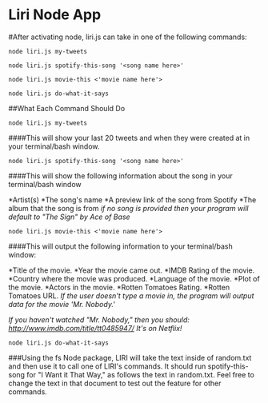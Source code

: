 # Liri Node App

#After activating node, liri.js can take in one of the following commands:

`node liri.js my-tweets`

`node liri.js spotify-this-song '<song name here>'`

`node liri.js movie-this <'movie name here'>`

`node liri.js do-what-it-says`




##What Each Command Should Do

`node liri.js my-tweets`

####This will show your last 20 tweets and when they were created at in your terminal/bash window.


`node liri.js spotify-this-song '<song name here>'`

####This will show the following information about the song in your terminal/bash window

*Artist(s)
*The song's name
*A preview link of the song from Spotify
*The album that the song is from
*if no song is provided then your program will default to "The Sign" by Ace of Base*

`node liri.js movie-this <'movie name here'>`

####This will output the following information to your terminal/bash window:

*Title of the movie.
*Year the movie came out.
*IMDB Rating of the movie.
*Country where the movie was produced.
*Language of the movie.
*Plot of the movie.
*Actors in the movie.
*Rotten Tomatoes Rating.
*Rotten Tomatoes URL.
*If the user doesn't type a movie in, the program will output data for the movie 'Mr. Nobody.'*

*If you haven't watched "Mr. Nobody," then you should: http://www.imdb.com/title/tt0485947/
It's on Netflix!*

`node liri.js do-what-it-says`

###Using the fs Node package, LIRI will take the text inside of random.txt and then use it to call one of LIRI's commands.
It should run spotify-this-song for "I Want it That Way," as follows the text in random.txt.
Feel free to change the text in that document to test out the feature for other commands.
